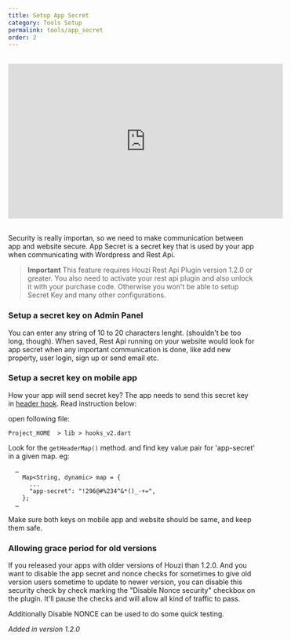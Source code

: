 ```yaml
---
title: Setup App Secret
category: Tools Setup
permalink: tools/app_secret
order: 2
---
```



<br/>
<iframe width="560" height="315" src="https://www.youtube.com/embed/w1YWWA9umXM" frameborder="0" allow="accelerometer; autoplay; clipboard-write; encrypted-media; gyroscope; picture-in-picture" allowfullscreen></iframe>

<br/>
<br/>

Security is really importan, so we need to make communication between app and website secure. App Secret is a secret key that is used by your app when communicating with Wordpress and Rest Api.

> **Important** This feature requires Houzi Rest Api Plugin version 1.2.0 or greater. You also need to activate your rest api plugin and also unlock it with your purchase code. Otherwise you won't be able to setup Secret Key and many other configurations.

### Setup a secret key on Admin Panel
You can enter any string of 10 to 20 characters lenght. (shouldn't be too long, though). When saved, Rest Api running on your website would look for app secret when any important communication is done, like add new property, user login, sign up or send email etc.

### Setup a secret key on mobile app
How your app will send secret key? The app needs to send this secret key in [header hook](/hooks-widgets/set_api_header). Read instruction below:

open following file:

`Project_HOME  > lib > hooks_v2.dart`

Look for the `getHeaderMap()` method. and find key value pair for 'app-secret' in a given map. eg: 
```
  …
    Map<String, dynamic> map = {
      ...
      "app-secret": "!296@#%234^&*()_-+=", 
    };
  …
```

Make sure both keys on mobile app and website should be same, and keep them safe.

### Allowing grace period for old versions
If you released your apps with older versions of Houzi than 1.2.0. And you want to disable the app secret and nonce checks for sometimes to give old version users sometime to update to newer version, you can disable this security check by check marking the "Disable Nonce security" checkbox on the plugin. It'll pause the checks and will allow all kind of traffic to pass.

Additionally Disable NONCE can be used to do some quick testing.



*Added in version 1.2.0*